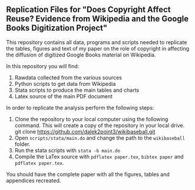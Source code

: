 ## Replication Files for "Does Copyright Affect Reuse? Evidence from Wikipedia and the Google Books Digitization Project"

This repository contains all data, programs and scripts needed to replicate the tables, figures and text of my paper on the role of copyright in affecting the diffusion of digitized Google Books material on Wikipedia.

In this repository you will find:

1. Rawdata collected from the various sources
2. Python scripts to get data from Wikipedia
3. Stata scripts to produce the main tables and charts
4. Latex source of the main PDF document

In order to replicate the analysis perform the following steps:

1. Clone the repository to your local computer using the following command. This will create a copy of the repository in your local drive. 
    git clone https://github.com/dalek2point3/wikibaseball.git
2. Open `scripts/stata/main.do` and change the path to the `wikibaseball` folder.
3. Run the stata scripts with `stata -b main.do`
4. Compile the LaTex source with `pdflatex paper.tex`, `bibtex paper` and `pdflatex paper.tex`.

You should have the complete paper with all the figures, tables and appendices recreated.